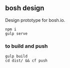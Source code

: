 ## bosh design

Design prototype for bosh.io.


```
npm i
gulp serve

```

### to build and push

```
gulp build
cd dist/ && cf push
```

